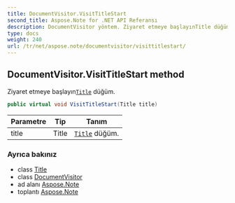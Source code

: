 ```yaml
---
title: DocumentVisitor.VisitTitleStart
second_title: Aspose.Note for .NET API Referansı
description: DocumentVisitor yöntem. Ziyaret etmeye başlayınTitle düğüm.
type: docs
weight: 240
url: /tr/net/aspose.note/documentvisitor/visittitlestart/
---
```

## DocumentVisitor.VisitTitleStart method

Ziyaret etmeye başlayın[`Title`](../../title/) düğüm.

```csharp
public virtual void VisitTitleStart(Title title)
```

| Parametre | Tip | Tanım |
| --- | --- | --- |
| title | Title | [`Title`](../../title/) düğüm. |

### Ayrıca bakınız

* class [Title](../../title/)
* class [DocumentVisitor](../)
* ad alanı [Aspose.Note](../../documentvisitor/)
* toplantı [Aspose.Note](../../../)


